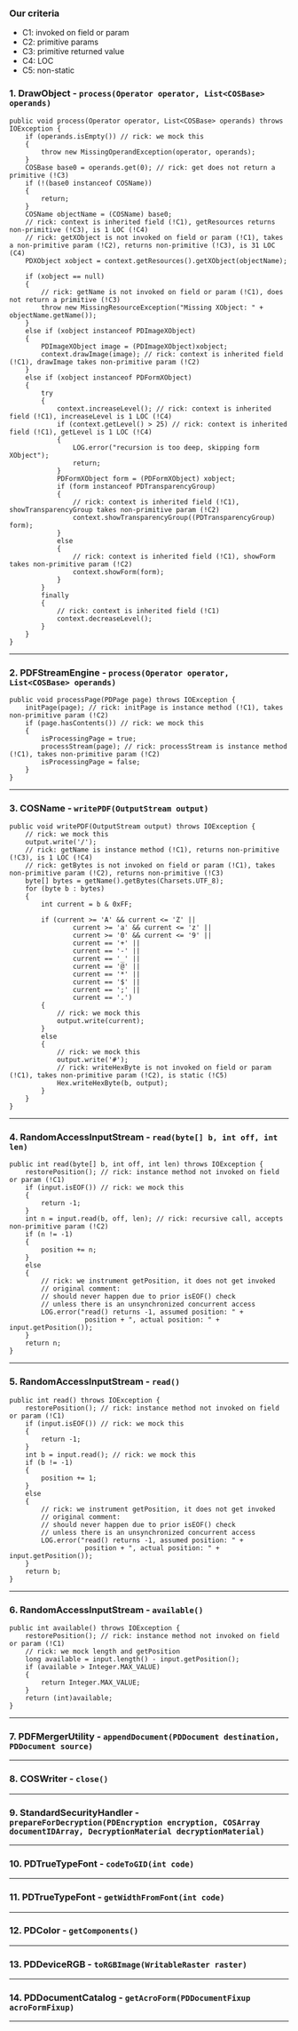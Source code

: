 ### Our criteria
- C1: invoked on field or param
- C2: primitive params
- C3: primitive returned value
- C4: LOC
- C5: non-static

### 1. DrawObject - `process(Operator operator, List<COSBase> operands)`

    public void process(Operator operator, List<COSBase> operands) throws IOException {
        if (operands.isEmpty()) // rick: we mock this
        {
            throw new MissingOperandException(operator, operands);
        }
        COSBase base0 = operands.get(0); // rick: get does not return a primitive (!C3)
        if (!(base0 instanceof COSName))
        {
            return;
        }
        COSName objectName = (COSName) base0;
        // rick: context is inherited field (!C1), getResources returns non-primitive (!C3), is 1 LOC (!C4)
        // rick: getXObject is not invoked on field or param (!C1), takes a non-primitive param (!C2), returns non-primitive (!C3), is 31 LOC (C4)
        PDXObject xobject = context.getResources().getXObject(objectName);

        if (xobject == null)
        {
            // rick: getName is not invoked on field or param (!C1), does not return a primitive (!C3)
            throw new MissingResourceException("Missing XObject: " + objectName.getName());
        }
        else if (xobject instanceof PDImageXObject)
        {
            PDImageXObject image = (PDImageXObject)xobject;
            context.drawImage(image); // rick: context is inherited field (!C1), drawImage takes non-primitive param (!C2)
        }
        else if (xobject instanceof PDFormXObject)
        {
            try
            {
                context.increaseLevel(); // rick: context is inherited field (!C1), increaseLevel is 1 LOC (!C4)
                if (context.getLevel() > 25) // rick: context is inherited field (!C1), getLevel is 1 LOC (!C4)
                {
                    LOG.error("recursion is too deep, skipping form XObject");
                    return;
                }
                PDFormXObject form = (PDFormXObject) xobject;
                if (form instanceof PDTransparencyGroup)
                {
                    // rick: context is inherited field (!C1), showTransparencyGroup takes non-primitive param (!C2)
                    context.showTransparencyGroup((PDTransparencyGroup) form);
                }
                else
                {
                    // rick: context is inherited field (!C1), showForm takes non-primitive param (!C2)
                    context.showForm(form);
                }
            }
            finally
            {
                // rick: context is inherited field (!C1)
                context.decreaseLevel();
            }
        }
    }

---

### 2. PDFStreamEngine - `process(Operator operator, List<COSBase> operands)`

    public void processPage(PDPage page) throws IOException {
        initPage(page); // rick: initPage is instance method (!C1), takes non-primitive param (!C2)
        if (page.hasContents()) // rick: we mock this
        {
            isProcessingPage = true;
            processStream(page); // rick: processStream is instance method (!C1), takes non-primitive param (!C2)
            isProcessingPage = false;
        }
    }

---

### 3. COSName - `writePDF(OutputStream output)`

    public void writePDF(OutputStream output) throws IOException {
        // rick: we mock this
        output.write('/');
        // rick: getName is instance method (!C1), returns non-primitive (!C3), is 1 LOC (!C4)
        // rick: getBytes is not invoked on field or param (!C1), takes non-primitive param (!C2), returns non-primitive (!C3)
        byte[] bytes = getName().getBytes(Charsets.UTF_8);
        for (byte b : bytes)
        {
            int current = b & 0xFF;

            if (current >= 'A' && current <= 'Z' ||
                    current >= 'a' && current <= 'z' ||
                    current >= '0' && current <= '9' ||
                    current == '+' ||
                    current == '-' ||
                    current == '_' ||
                    current == '@' ||
                    current == '*' ||
                    current == '$' ||
                    current == ';' ||
                    current == '.')
            {
                // rick: we mock this
                output.write(current);
            }
            else
            {
                // rick: we mock this
                output.write('#');
                // rick: writeHexByte is not invoked on field or param (!C1), takes non-primitive param (!C2), is static (!C5)
                Hex.writeHexByte(b, output);
            }
        }
    }
    
---

### 4. RandomAccessInputStream - `read(byte[] b, int off, int len)`

    public int read(byte[] b, int off, int len) throws IOException {
        restorePosition(); // rick: instance method not invoked on field or param (!C1)
        if (input.isEOF()) // rick: we mock this
        {
            return -1;
        }
        int n = input.read(b, off, len); // rick: recursive call, accepts non-primitive param (!C2)
        if (n != -1)
        {
            position += n;
        }
        else
        {
            // rick: we instrument getPosition, it does not get invoked 
            // original comment:
            // should never happen due to prior isEOF() check
            // unless there is an unsynchronized concurrent access
            LOG.error("read() returns -1, assumed position: " +
                       position + ", actual position: " + input.getPosition());
        }
        return n;
    }

---

### 5. RandomAccessInputStream - `read()`

    public int read() throws IOException {
        restorePosition(); // rick: instance method not invoked on field or param (!C1)
        if (input.isEOF()) // rick: we mock this
        {
            return -1;
        }
        int b = input.read(); // rick: we mock this
        if (b != -1)
        {
            position += 1;
        }
        else
        {
            // rick: we instrument getPosition, it does not get invoked 
            // original comment:
            // should never happen due to prior isEOF() check
            // unless there is an unsynchronized concurrent access
            LOG.error("read() returns -1, assumed position: " +
                       position + ", actual position: " + input.getPosition());
        }
        return b;
    }

---

### 6. RandomAccessInputStream - `available()`

    public int available() throws IOException {
        restorePosition(); // rick: instance method not invoked on field or param (!C1)
        // rick: we mock length and getPosition
        long available = input.length() - input.getPosition(); 
        if (available > Integer.MAX_VALUE)
        {
            return Integer.MAX_VALUE;
        }
        return (int)available;
    }
    
---

### 7. PDFMergerUtility - `appendDocument(PDDocument destination, PDDocument source)`

---

### 8. COSWriter - `close()`

---

### 9. StandardSecurityHandler - `prepareForDecryption(PDEncryption encryption, COSArray documentIDArray, DecryptionMaterial decryptionMaterial)`

---

### 10. PDTrueTypeFont - `codeToGID(int code)`

---

### 11. PDTrueTypeFont - `getWidthFromFont(int code)`

---

### 12. PDColor - `getComponents()`

---

### 13. PDDeviceRGB - `toRGBImage(WritableRaster raster)`

---

### 14. PDDocumentCatalog - `getAcroForm(PDDocumentFixup acroFormFixup)`

---

